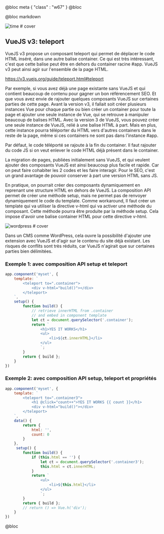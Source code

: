 @bloc meta
{ 
    "class" : "w67" 
}
@bloc

@bloc markdown

![time # cover](/assets/square/travel.jpg)

## VueJS v3: teleport

VueJS v3 propose un composant teleport qui permet de déplacer le code HTML inséré, dans une autre balise container. Ce qui est très intéressant, c'est que cette balise peut être en dehors du container racine #app. VueJS v3 peut ainsi agir sur l'ensemble de la page HTML.

https://v3.vuejs.org/guide/teleport.html#teleport

Par exemple, si vous avez déjà une page existante sans VueJS et qui contient beaucoup de contenu pour gagner un bon référencement SEO. Et que vous avez envie de rajouter quelques composants VueJS sur certaines parties de cette page. Avant la version v3, il fallait soit créer plusieurs instances Vue pour chaque partie ou bien créer un container pour toute la page et ajouter une seule instance de Vue, qui se retrouve à manipuler beaucoup de balises HTML.
Avec la version 3 de VueJS, vous pouvez créer une seule instance de VueJS, relié à une balise HTML à part. Mais en plus, cette instance pourra téléporter du HTML vers d'autres containers dans le reste de la page, même si ces containers ne sont pas dans l'instance #app.

Par défaut, le code téléporté se rajoute à la fin du container. Il faut rajouter du code JS si on veut enlever le code HTML déjà présent dans le container.

La migration de pages, publiées initialement sans VueJS, et qui veulent ajouter des composants VueJS est ainsi beaucoup plus facile et rapide. Car on peut faire cohabiter les 2 codes et les faire interagir. Pour le SEO, c'est un grand avantage de pouvoir conserver à part une version HTML sans JS.

En pratique, on pourrait créer des composants dynamiquement en reprenant une structure HTML en dehors de VueJS. La composition API permet de créer une méthode setup, mais ne permet pas de renvoyer dynamiquement le code du template. Comme workaround, Il faut créer un template qui va utiliser la directive v-html qui va activer une méthode du composant. Cette méthode pourra être produite par la méthode setup. Cela impose d'avoir une balise container HTML pour cette directive v-html.

![wordpress # cover](/assets/square/wordpress.jpg)

Dans un CMS comme WordPress, cela ouvre la possibilité d'ajouter une extension avec VueJS et d'agir sur le contenu du site déjà existant. Les risques de conflits sont très réduits, car VueJS n'agirait que sur certaines parties bien délimitées.

### Exemple 1: avec composition API setup et teleport


```js
app.component('myset', {
    template: `
        <teleport to=".container">
            <div v-html="build()"></div>
        </teleport>
    `,
    setup() {
        function build() {
            // retrieve innerHTML from .container
            // and embed in component template
            let ct = document.querySelector('.container');
            return `
                <h1>YES IT WORKS</h1>
                <ul>
                    <li>${ct.innerHTML}</li>
                </ul>
                `;
        }
        return { build };
    }
})
```

### Exemple 2: avec composition API setup, teleport et propriétés


```js
app.component('myset', {
    template: `
        <teleport to=".container3">
            <h1 @click="count++">YES IT WORKS {{ count }}</h1>
            <div v-html="build()"></div>
        </teleport>
    `,
    data() {
        return {
            html: '',
            count: 0
        }
    },
     setup() {
        function build() {
            if (this.html == '') {
                let ct = document.querySelector('.container3');
                this.html = ct.innerHTML;
            }
            return `
                <ul>
                    <li>${this.html}</li>
                </ul>
                `;
        }
        return { build };
        // return () => Vue.h('div');
    }
})
```


@bloc












